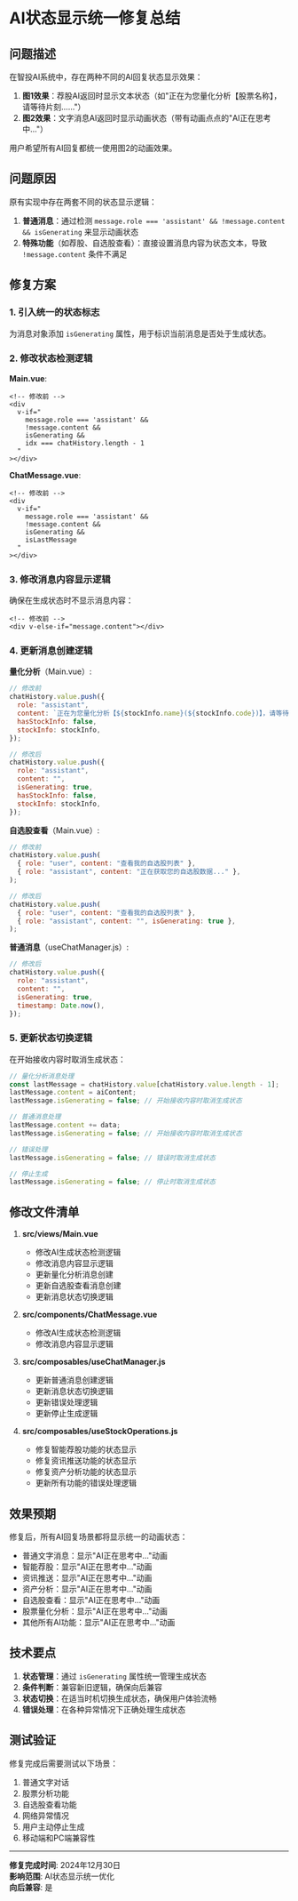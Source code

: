 # AI状态显示统一修复总结

## 问题描述

在智投AI系统中，存在两种不同的AI回复状态显示效果：

1. **图1效果**：荐股AI返回时显示文本状态（如"正在为您量化分析【股票名称】，请等待片刻......"）
2. **图2效果**：文字消息AI返回时显示动画状态（带有动画点点的"AI正在思考中..."）

用户希望所有AI回复都统一使用图2的动画效果。

## 问题原因

原有实现中存在两套不同的状态显示逻辑：

1. **普通消息**：通过检测 `message.role === 'assistant' && !message.content && isGenerating` 来显示动画状态
2. **特殊功能**（如荐股、自选股查看）：直接设置消息内容为状态文本，导致 `!message.content` 条件不满足

## 修复方案

### 1. 引入统一的状态标志

为消息对象添加 `isGenerating` 属性，用于标识当前消息是否处于生成状态。

### 2. 修改状态检测逻辑

**Main.vue**:

```vue
<!-- 修改前 -->
<div
  v-if="
    message.role === 'assistant' &&
    !message.content &&
    isGenerating &&
    idx === chatHistory.length - 1
  "
></div>
```

**ChatMessage.vue**:

```vue
<!-- 修改前 -->
<div
  v-if="
    message.role === 'assistant' &&
    !message.content &&
    isGenerating &&
    isLastMessage
  "
></div>
```

### 3. 修改消息内容显示逻辑

确保在生成状态时不显示消息内容：

```vue
<!-- 修改前 -->
<div v-else-if="message.content"></div>
```

### 4. 更新消息创建逻辑

**量化分析**（Main.vue）:

```javascript
// 修改前
chatHistory.value.push({
  role: "assistant",
  content: `正在为您量化分析【${stockInfo.name}(${stockInfo.code})】，请等待片刻......`,
  hasStockInfo: false,
  stockInfo: stockInfo,
});

// 修改后
chatHistory.value.push({
  role: "assistant",
  content: "",
  isGenerating: true,
  hasStockInfo: false,
  stockInfo: stockInfo,
});
```

**自选股查看**（Main.vue）:

```javascript
// 修改前
chatHistory.value.push(
  { role: "user", content: "查看我的自选股列表" },
  { role: "assistant", content: "正在获取您的自选股数据..." },
);

// 修改后
chatHistory.value.push(
  { role: "user", content: "查看我的自选股列表" },
  { role: "assistant", content: "", isGenerating: true },
);
```

**普通消息**（useChatManager.js）:

```javascript
// 修改后
chatHistory.value.push({
  role: "assistant",
  content: "",
  isGenerating: true,
  timestamp: Date.now(),
});
```

### 5. 更新状态切换逻辑

在开始接收内容时取消生成状态：

```javascript
// 量化分析消息处理
const lastMessage = chatHistory.value[chatHistory.value.length - 1];
lastMessage.content = aiContent;
lastMessage.isGenerating = false; // 开始接收内容时取消生成状态

// 普通消息处理
lastMessage.content += data;
lastMessage.isGenerating = false; // 开始接收内容时取消生成状态

// 错误处理
lastMessage.isGenerating = false; // 错误时取消生成状态

// 停止生成
lastMessage.isGenerating = false; // 停止时取消生成状态
```

## 修改文件清单

1. **src/views/Main.vue**

   - 修改AI生成状态检测逻辑
   - 修改消息内容显示逻辑
   - 更新量化分析消息创建
   - 更新自选股查看消息创建
   - 更新消息状态切换逻辑

2. **src/components/ChatMessage.vue**

   - 修改AI生成状态检测逻辑
   - 修改消息内容显示逻辑

3. **src/composables/useChatManager.js**

   - 更新普通消息创建逻辑
   - 更新消息状态切换逻辑
   - 更新错误处理逻辑
   - 更新停止生成逻辑

4. **src/composables/useStockOperations.js**
   - 修复智能荐股功能的状态显示
   - 修复资讯推送功能的状态显示
   - 修复资产分析功能的状态显示
   - 更新所有功能的错误处理逻辑

## 效果预期

修复后，所有AI回复场景都将显示统一的动画状态：

- 普通文字消息：显示"AI正在思考中..."动画
- 智能荐股：显示"AI正在思考中..."动画
- 资讯推送：显示"AI正在思考中..."动画
- 资产分析：显示"AI正在思考中..."动画
- 自选股查看：显示"AI正在思考中..."动画
- 股票量化分析：显示"AI正在思考中..."动画
- 其他所有AI功能：显示"AI正在思考中..."动画

## 技术要点

1. **状态管理**：通过 `isGenerating` 属性统一管理生成状态
2. **条件判断**：兼容新旧逻辑，确保向后兼容
3. **状态切换**：在适当时机切换生成状态，确保用户体验流畅
4. **错误处理**：在各种异常情况下正确处理生成状态

## 测试验证

修复完成后需要测试以下场景：

1. 普通文字对话
2. 股票分析功能
3. 自选股查看功能
4. 网络异常情况
5. 用户主动停止生成
6. 移动端和PC端兼容性

---

**修复完成时间**: 2024年12月30日  
**影响范围**: AI状态显示统一优化  
**向后兼容**: 是
